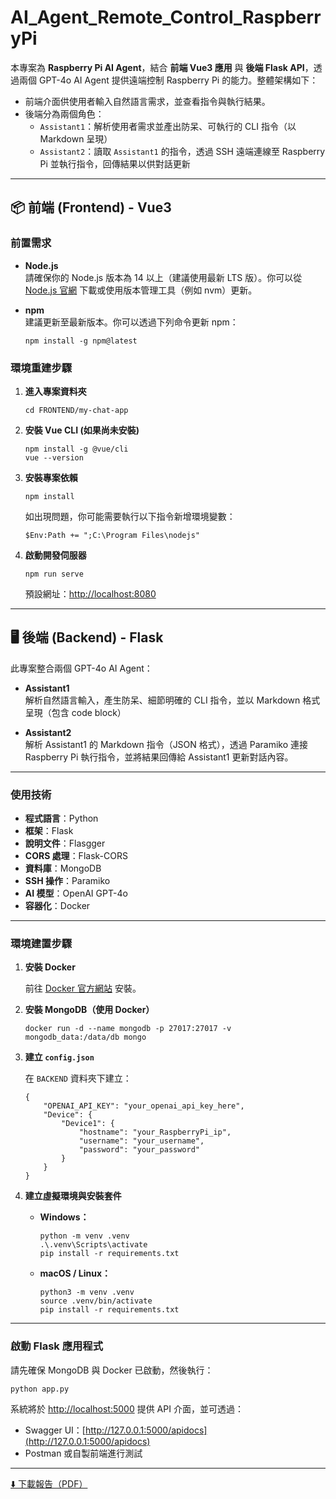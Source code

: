 # AI_Agent_Remote_Control_RaspberryPi

本專案為 **Raspberry Pi AI Agent**，結合 **前端 Vue3 應用** 與 **後端 Flask API**，透過兩個 GPT-4o AI Agent 提供遠端控制 Raspberry Pi 的能力。整體架構如下：

- 前端介面供使用者輸入自然語言需求，並查看指令與執行結果。
- 後端分為兩個角色：  
  - `Assistant1`：解析使用者需求並產出防呆、可執行的 CLI 指令（以 Markdown 呈現）  
  - `Assistant2`：讀取 `Assistant1` 的指令，透過 SSH 遠端連線至 Raspberry Pi 並執行指令，回傳結果以供對話更新  

---

## 📦 前端 (Frontend) - Vue3

### 前置需求

- **Node.js**  
  請確保你的 Node.js 版本為 14 以上（建議使用最新 LTS 版）。你可以從 [Node.js 官網](https://nodejs.org/) 下載或使用版本管理工具（例如 nvm）更新。

- **npm**  
  建議更新至最新版本。你可以透過下列命令更新 npm：

  ```
  npm install -g npm@latest
  ```

### 環境重建步驟

1. **進入專案資料夾**

   ```
   cd FRONTEND/my-chat-app
   ```

2. **安裝 Vue CLI (如果尚未安裝)**

   ```
   npm install -g @vue/cli
   vue --version
   ```

3. **安裝專案依賴**

   ```
   npm install
   ```

   如出現問題，你可能需要執行以下指令新增環境變數：

   ```
   $Env:Path += ";C:\Program Files\nodejs"
   ```

4. **啟動開發伺服器**

   ```
   npm run serve
   ```

   預設網址：[http://localhost:8080](http://localhost:8080)

---

## 🖥️ 後端 (Backend) - Flask

此專案整合兩個 GPT-4o AI Agent：

- **Assistant1**  
  解析自然語言輸入，產生防呆、細節明確的 CLI 指令，並以 Markdown 格式呈現（包含 code block）

- **Assistant2**  
  解析 Assistant1 的 Markdown 指令（JSON 格式），透過 Paramiko 連接 Raspberry Pi 執行指令，並將結果回傳給 Assistant1 更新對話內容。

---

### 使用技術

- **程式語言**：Python  
- **框架**：Flask  
- **說明文件**：Flasgger  
- **CORS 處理**：Flask-CORS  
- **資料庫**：MongoDB  
- **SSH 操作**：Paramiko  
- **AI 模型**：OpenAI GPT-4o  
- **容器化**：Docker

---

### 環境建置步驟

1. **安裝 Docker**

   前往 [Docker 官方網站](https://www.docker.com/get-started) 安裝。

2. **安裝 MongoDB（使用 Docker）**

   ```
   docker run -d --name mongodb -p 27017:27017 -v mongodb_data:/data/db mongo
   ```

3. **建立 `config.json`**

   在 `BACKEND` 資料夾下建立：

   ```
   {
       "OPENAI_API_KEY": "your_openai_api_key_here",
       "Device": {
           "Device1": {
               "hostname": "your_RaspberryPi_ip",
               "username": "your_username",
               "password": "your_password"
           }
       }
   }
   ```

4. **建立虛擬環境與安裝套件**

   - **Windows：**

     ```
     python -m venv .venv
     .\.venv\Scripts\activate
     pip install -r requirements.txt
     ```

   - **macOS / Linux：**

     ```
     python3 -m venv .venv
     source .venv/bin/activate
     pip install -r requirements.txt
     ```

---

### 啟動 Flask 應用程式

請先確保 MongoDB 與 Docker 已啟動，然後執行：

```
python app.py
```

系統將於 [http://localhost:5000](http://localhost:5000) 提供 API 介面，並可透過：

- Swagger UI：[http://127.0.0.1:5000/apidocs](http://127.0.0.1:5000/apidocs)  
- Postman 或自製前端進行測試

---
[⬇️ 下載報告（PDF）](./slide.pdf)